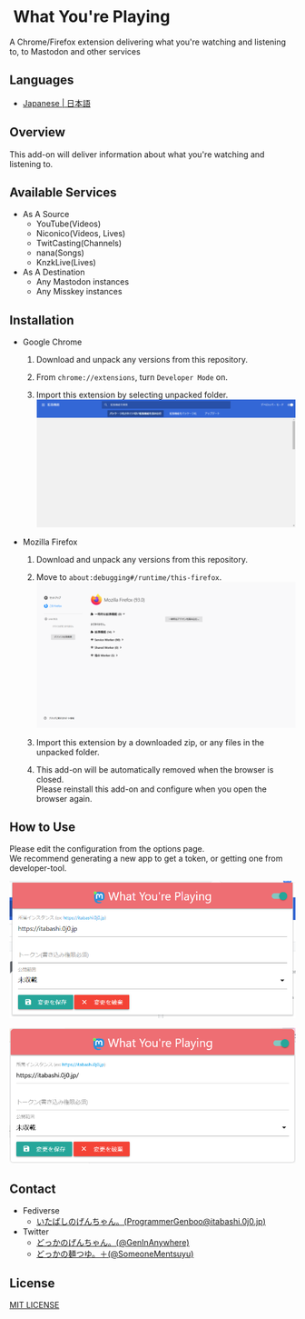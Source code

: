 # <img alt = "" src = "/icons/icon128.png" height = "48" align = "center" /> What You're Playing

A Chrome/Firefox extension delivering what you're watching and listening to, to Mastodon and other services



## Languages
* [Japanese | 日本語](/README[Japanese].md)


## Overview
This add-on will deliver information about what you're watching and listening to.


## Available Services
* As A Source
  * YouTube(Videos)
  * Niconico(Videos, Lives)
  * TwitCasting(Channels)
  * nana(Songs)
  * KnzkLive(Lives)
* As A Destination
  * Any Mastodon instances
  * Any Misskey instances


## Installation
* Google Chrome
  1. Download and unpack any versions from this repository.

  2. From `chrome://extensions`, turn `Developer Mode` on.

  3. Import this extension by selecting unpacked folder.<Br />
     ![chrome://extensions](images/chrome-001.png)

* Mozilla Firefox
  1. Download and unpack any versions from this repository.

  2. Move to `about:debugging#/runtime/this-firefox`.<br>
     ![about:debugging#/runtime/this-firefox](images/firefox-001.png)

  3. Import this extension by a downloaded zip, or any files in the unpacked folder.

  4. This add-on will be automatically removed when the browser is closed.<br>
     Please reinstall this add-on and configure when you open the browser again.


## How to Use
Please edit the configuration from the options page.<br>
We recommend generating a new app to get a token, or getting one from developer-tool.

![Options Page on Chrome](images/chrome-002.png)

![Options Page on Firefox](images/firefox-002.png)


## Contact
* Fediverse
  * [いたばしのげんちゃん。(ProgrammerGenboo@itabashi.0j0.jp)](https://itabashi.0j0.jp/@ProgrammerGenboo)
* Twitter
  * [どっかのげんちゃん。(@GenInAnywhere)](https://twitter.com/GenInAnywhere)
  * [どっかの麺つゆ。＋(@SomeoneMentsuyu)](https://twitter.com/SomeoneMentsuyu)


## License
[MIT LICENSE](/LICENSE)